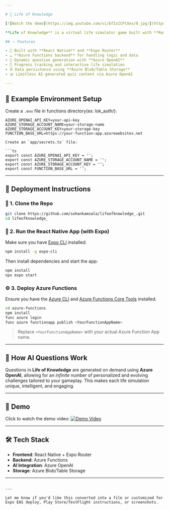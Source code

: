 ```yaml
---

# 🧠 Life of Knowledge

[![Watch the demo](https://img.youtube.com/vi/bfIxICPtXes/0.jpg)](https://youtube.com/shorts/bfIxICPtXes?feature=share)

**Life of Knowledge** is a virtual life simulator game built with **React Native** and **Expo Router**, powered by **Azure Functions** and **Azure Storage**. It offers interactive gameplay that quizzes users with AI-generated questions and tracks their progress over time.

## ✨ Features

- 📱 Built with **React Native** and **Expo Router**
- ☁️ **Azure Functions backend** for handling logic and data
- 🧠 Dynamic question generation with **Azure OpenAI**
- 🧩 Progress tracking and interactive life simulation
- 🌐 Data persistence using **Azure Blob/Table Storage**
- 📊 Limitless AI-generated quiz content via Azure OpenAI

---
```


## 📂 Example Environment Setup

Create a `.env` file in functions directory(ex: lok_auth/):

```env
AZURE_OPENAI_API_KEY=your-api-key
AZURE_STORAGE_ACCOUNT_NAME=your-storage-name
AZURE_STORAGE_ACCOUNT_KEY=your-storage-key
FUNCTION_BASE_URL=https://your-function-app.azurewebsites.net

Create an `app/secrets.ts` file:

```ts
export const AZURE_OPENAI_API_KEY = '';
export const AZURE_STORAGE_ACCOUNT_NAME = '';
export const AZURE_STORAGE_ACCOUNT_KEY = '';
export const FUNCTION_BASE_URL = '';
```

---

## 🚀 Deployment Instructions

### 🔧 1. Clone the Repo

```bash
git clone https://github.com/sohankamsala/lifeofknowledge_.git
cd lifeofknowledge_
```

### 📱 2. Run the React Native App (with Expo)

Make sure you have [Expo CLI](https://docs.expo.dev/get-started/installation/) installed:

```bash
npm install -g expo-cli
```

Then install dependencies and start the app:

```bash
npm install
npx expo start
```

### ⚙️ 3. Deploy Azure Functions

Ensure you have the [Azure CLI](https://learn.microsoft.com/en-us/cli/azure/install-azure-cli) and [Azure Functions Core Tools](https://learn.microsoft.com/en-us/azure/azure-functions/functions-run-local) installed.

```bash
cd azure-functions
npm install
func azure login
func azure functionapp publish <YourFunctionAppName>
```

> Replace `<YourFunctionAppName>` with your actual Azure Function App name.

---

## 🧠 How AI Questions Work

Questions in **Life of Knowledge** are generated on demand using **Azure OpenAI**, allowing for an *infinite* number of personalized and evolving challenges tailored to your gameplay. This makes each life simulation unique, intelligent, and engaging.

---

## 📸 Demo

Click to watch the demo video:
[![Demo Video](https://img.youtube.com/vi/bfIxICPtXes/0.jpg)](https://youtube.com/shorts/bfIxICPtXes?feature=share)

---

## 🛠️ Tech Stack

* **Frontend**: React Native + Expo Router
* **Backend**: Azure Functions
* **AI Integration**: Azure OpenAI
* **Storage**: Azure Blob/Table Storage

---

```

---

Let me know if you'd like this converted into a file or customized for Expo EAS deploy, Play Store/TestFlight instructions, or screenshots.
```
